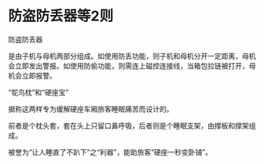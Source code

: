# 防盗防丢器等2则

防盗防丢器

是由子机与母机两部分组成。如使用防丢功能，则子机和母机分开一定距离，母机会立即发出警报。如使用防偷功能，则需连上磁控连接线，当箱包拉链被打开，母机会立即报警。

“鸵鸟枕”和“硬座宝”

据称这两样专为缓解硬座车厢旅客睡眠痛苦而设计的。

前者是个枕头套，套在头上只留口鼻呼吸，后者则是个睡眠支架，由撑板和撑架组成。

被誉为“让人睡直了不趴下”之“利器”，能助旅客“硬座一秒变卧铺”。
